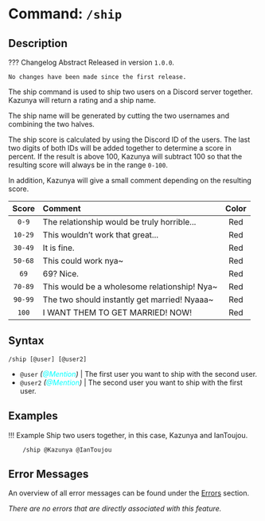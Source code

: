 # **Command:** `/ship`

## **Description**

??? Changelog Abstract
    Released in version `1.0.0`.

    No changes have been made since the first release.

The ship command is used to ship two users on a Discord server together. Kazunya will return a rating and a ship name.

The ship name will be generated by cutting the two usernames and combining the two halves.

The ship score is calculated by using the Discord ID of the users. The last two digits of both IDs will be added together to determine a score in percent. If the result is above 100, Kazunya will subtract 100 so that the resulting score will always be in the range `0-100`.

In addition, Kazunya will give a small comment depending on the resulting score.

| Score | Comment | Color
|:-:|:-|:-:
| `0-9` | The relationship would be truly horrible... | Red
| `10-29` | This wouldn’t work that great... | Red
| `30-49` | It is fine. | Red
| `50-68` | This could work nya~ | Red
| `69` | 69? Nice. | Red
| `70-89` | This would be a wholesome relationship! Nya~ | Red
| `90-99` | The two should instantly get married! Nyaaa~ | Red
| `100` | I WANT THEM TO GET MARRIED! NOW! | Red

## **Syntax**

    /ship [@user] [@user2]

- `@user` *(<span style="color:aqua">@Mention</span>)* | The first user you want to ship with the second user.
- `@user2` *(<span style="color:aqua">@Mention</span>)* | The second user you want to ship with the first user.

## **Examples**

!!! Example
    Ship two users together, in this case, Kazunya and IanToujou.

        /ship @Kazunya @IanToujou

## **Error Messages**

An overview of all error messages can be found under the <a href="/errors/">Errors</a> section.

*There are no errors that are directly associated with this feature.*